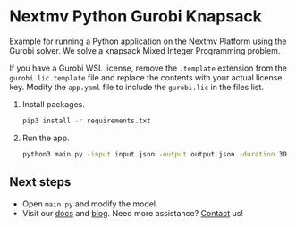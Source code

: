# Nextmv Python Gurobi Knapsack

Example for running a Python application on the Nextmv Platform using the
Gurobi solver. We solve a knapsack Mixed Integer Programming problem.

If you have a Gurobi WSL license, remove the `.template` extension from the
`gurobi.lic.template` file and replace the contents with your actual license
key. Modify the `app.yaml` file to include the `gurobi.lic` in the files list.

1. Install packages.

    ```bash
    pip3 install -r requirements.txt
    ```

1. Run the app.

    ```bash
    python3 main.py -input input.json -output output.json -duration 30
    ```

## Next steps

* Open `main.py` and modify the model.
* Visit our [docs][docs] and [blog][blog]. Need more assistance?
  [Contact][contact] us!

[docs]: https://docs.nextmv.io
[blog]: https://www.nextmv.io/blog
[contact]: https://www.nextmv.io/contact

